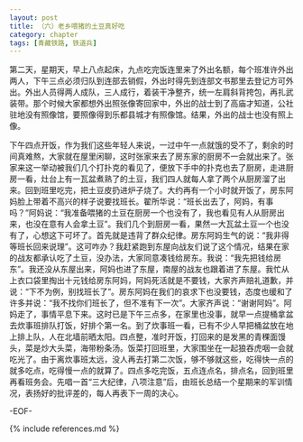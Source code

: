 ```yaml
---
layout: post
title: （六）老乡喂猪的土豆真好吃
category: chapter
tags: [青藏铁路, 铁道兵]
---
```


第二天，星期天，早上八点起床，九点吃完饭连里来了外出名额，每个班准许外出两人，下午三点必须归队到连部去销假，外出时得先到连部文书那里去登记方可外出。外出人员得两人成队，三人成行，着装干净整齐，统一左肩斜背挎包，再扎武装带。那个时候大家都想外出照张像寄回家中，外出的战士到了高庙才知道，公社驻地没有照像馆，要照像得到乐都县城才有照像馆。结果，外出的战士也没有照上像。

下午四点开饭，作为我们这些年轻人来说，一过中午一点就饿的受不了，剩余的时间真难熬，大家就在屋里闲聊，这时张家来去了房东家的厨房不一会就出来了。张家来这一举动被我们几个打扑克的看见了，便放下手中的扑克也去了厨房，走进厨房一看，灶台上有一瓦盆煮熟了的土豆，我们四人就每人拿了两个从厨房溜了出来。回到班里吃完，把土豆皮扔进炉子烧了。大约再有一个小时就开饭了，房东阿妈脸上带着不高兴的样子说要找班长。翟所华说：“班长出去了，阿妈，有事吗？”阿妈说：“我准备喂猪的土豆在厨房一个也没有了，我也看见有人从厨房出来，也没在意有人会拿土豆”。我们几个到厨房一看，果然一大瓦盆土豆一个也没有了，心想这下可坏了。首先就是违背了群众纪律。房东阿妈生气的说：“我非得等班长回来说理”。这可咋办？我赶紧跑到东屋向战友们说了这个情况，结果在家的战友都承认吃了土豆，没办法，大家同意凑钱给房东。我说：“我先把钱给房东”。我还没从东屋出来，阿妈也进了东屋，南屋的战友也跟着进了东屋。我忙从上衣口袋里掏出十元钱给房东阿妈，阿妈死活就是不要钱，大家齐声赔礼道歉，并说：“下不为例，别找班长了”。房东阿妈在我们的哀求下也没要钱，态度也缓和了许多并说：“我不找你们班长了，但不准有下一次”。大家齐声说：“谢谢阿妈”。阿妈走了，事情平息下来。这时已是下午三点多，在家里也没事，就早一点提桶拿盆去炊事班排队打饭，好排个第一名。到了炊事班一看，已有不少人早把桶盆放在地上排上队，人在北墙前晒太阳。四点整，准时开饭，打回来的是发黑的青稞面馒头，菜是炒大头菜，海带粉条汤。饭菜打回班里，大家围坐在一起狼吞虎咽一会就吃光了。由于离炊事班太远，没人再去打第二次饭，够不够就这些，吃得快一点的就多吃点，吃得慢一点的就算了。四点多吃完饭，五点连点名，排点名，回到班里再看班务会。先唱一首“三大纪律，八项注意”后，由班长总结一个星期来的军训情况，表扬好的批评差的，每人再表下一周的决心。

-EOF-

{% include references.md %}
